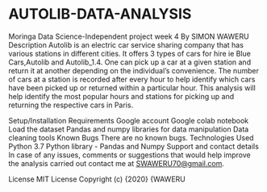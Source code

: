 # AUTOLIB-DATA-ANALYSIS
Moringa Data Science-Independent project week 4
By SIMON WAWERU
Description
Autolib is an electric car service sharing company that has various stations in different cities. It offers 3 types of cars for hire ie Blue Cars,Autolib and Autolib_1.4. One can pick up a car at a given station and return it at another depending on the individual’s convenience. The number of cars at a station is recorded after every hour to help identify which cars have been picked up or returned within a particular hour. This analysis will help identify the most popular hours and stations for picking up and returning the respective cars in Paris.

Setup/Installation Requirements
Google account
Google colab notebook
Load the dataset
Pandas and numpy libraries for data manipulation
Data cleaning tools
Known Bugs
There are no known bugs.
Technologies Used
Python 3.7
Python library - Pandas and Numpy
Support and contact details
In case of any issues, comments or suggestions that would help improve the analysis carried out contact me at SWAWERU70@gmail.com.

License
MIT License Copyright (c) {2020} {WAWERU
